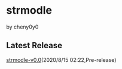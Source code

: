 # strmodle
by cheny0y0
## Latest Release
[strmodle-v0.0](https://github.com/144881-Studios/pymodule/releases/download/v0.0/strmodle-v0.0.py)\(2020/8/15 02:22,Pre-release\)
